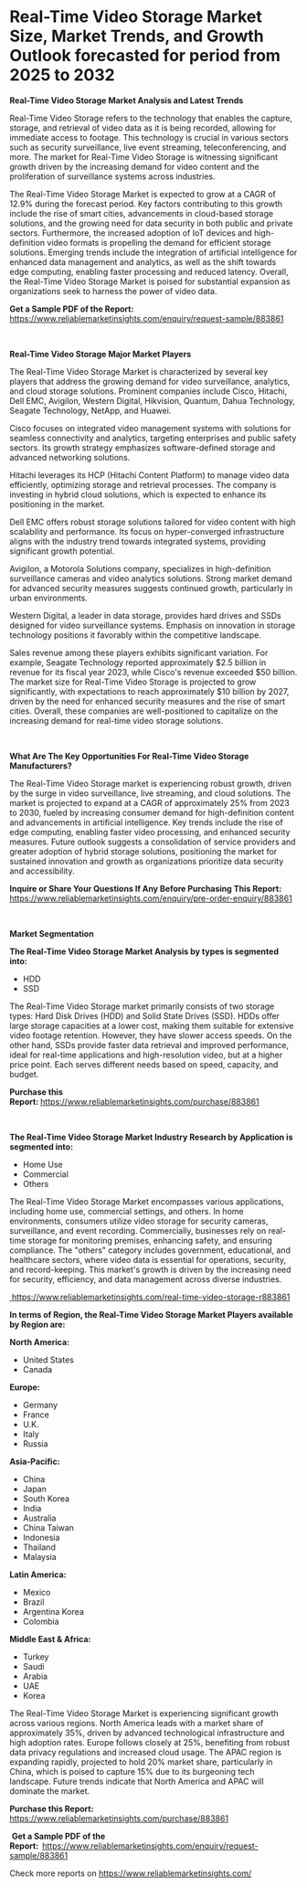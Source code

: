 <p><h1>Real-Time Video Storage Market Size, Market Trends, and Growth Outlook forecasted for period from 2025 to 2032</h1></p><p><strong>Real-Time Video Storage Market Analysis and Latest Trends</strong></p>
<p><p>Real-Time Video Storage refers to the technology that enables the capture, storage, and retrieval of video data as it is being recorded, allowing for immediate access to footage. This technology is crucial in various sectors such as security surveillance, live event streaming, teleconferencing, and more. The market for Real-Time Video Storage is witnessing significant growth driven by the increasing demand for video content and the proliferation of surveillance systems across industries.</p><p>The Real-Time Video Storage Market is expected to grow at a CAGR of 12.9% during the forecast period. Key factors contributing to this growth include the rise of smart cities, advancements in cloud-based storage solutions, and the growing need for data security in both public and private sectors. Furthermore, the increased adoption of IoT devices and high-definition video formats is propelling the demand for efficient storage solutions. Emerging trends include the integration of artificial intelligence for enhanced data management and analytics, as well as the shift towards edge computing, enabling faster processing and reduced latency. Overall, the Real-Time Video Storage Market is poised for substantial expansion as organizations seek to harness the power of video data.</p></p>
<p><strong>Get a Sample PDF of the Report:&nbsp;</strong> <a href="https://www.reliablemarketinsights.com/enquiry/request-sample/883861?utm_campaign=2381&utm_medium=2&utm_source=Github&utm_content=ia&utm_term=12022025&utm_id=real-time-video-storage">https://www.reliablemarketinsights.com/enquiry/request-sample/883861</a></p>
<p>&nbsp;</p>
<p><strong>Real-Time Video Storage Major Market Players</strong></p>
<p><p>The Real-Time Video Storage Market is characterized by several key players that address the growing demand for video surveillance, analytics, and cloud storage solutions. Prominent companies include Cisco, Hitachi, Dell EMC, Avigilon, Western Digital, Hikvision, Quantum, Dahua Technology, Seagate Technology, NetApp, and Huawei.</p><p>Cisco focuses on integrated video management systems with solutions for seamless connectivity and analytics, targeting enterprises and public safety sectors. Its growth strategy emphasizes software-defined storage and advanced networking solutions.</p><p>Hitachi leverages its HCP (Hitachi Content Platform) to manage video data efficiently, optimizing storage and retrieval processes. The company is investing in hybrid cloud solutions, which is expected to enhance its positioning in the market.</p><p>Dell EMC offers robust storage solutions tailored for video content with high scalability and performance. Its focus on hyper-converged infrastructure aligns with the industry trend towards integrated systems, providing significant growth potential.</p><p>Avigilon, a Motorola Solutions company, specializes in high-definition surveillance cameras and video analytics solutions. Strong market demand for advanced security measures suggests continued growth, particularly in urban environments.</p><p>Western Digital, a leader in data storage, provides hard drives and SSDs designed for video surveillance systems. Emphasis on innovation in storage technology positions it favorably within the competitive landscape.</p><p>Sales revenue among these players exhibits significant variation. For example, Seagate Technology reported approximately $2.5 billion in revenue for its fiscal year 2023, while Cisco's revenue exceeded $50 billion. The market size for Real-Time Video Storage is projected to grow significantly, with expectations to reach approximately $10 billion by 2027, driven by the need for enhanced security measures and the rise of smart cities. Overall, these companies are well-positioned to capitalize on the increasing demand for real-time video storage solutions.</p></p>
<p>&nbsp;</p>
<p><strong>What Are The Key Opportunities For Real-Time Video Storage Manufacturers?</strong></p>
<p><p>The Real-Time Video Storage market is experiencing robust growth, driven by the surge in video surveillance, live streaming, and cloud solutions. The market is projected to expand at a CAGR of approximately 25% from 2023 to 2030, fueled by increasing consumer demand for high-definition content and advancements in artificial intelligence. Key trends include the rise of edge computing, enabling faster video processing, and enhanced security measures. Future outlook suggests a consolidation of service providers and greater adoption of hybrid storage solutions, positioning the market for sustained innovation and growth as organizations prioritize data security and accessibility.</p></p>
<p><strong>Inquire or Share Your Questions If Any Before Purchasing This Report:</strong> <a href="https://www.reliablemarketinsights.com/enquiry/pre-order-enquiry/883861?utm_campaign=2381&utm_medium=2&utm_source=Github&utm_content=ia&utm_term=12022025&utm_id=real-time-video-storage">https://www.reliablemarketinsights.com/enquiry/pre-order-enquiry/883861</a></p>
<p>&nbsp;</p>
<p><strong>Market Segmentation</strong></p>
<p><strong>The Real-Time Video Storage Market Analysis by types is segmented into:</strong></p>
<p><ul><li>HDD</li><li>SSD</li></ul></p>
<p><p>The Real-Time Video Storage market primarily consists of two storage types: Hard Disk Drives (HDD) and Solid State Drives (SSD). HDDs offer large storage capacities at a lower cost, making them suitable for extensive video footage retention. However, they have slower access speeds. On the other hand, SSDs provide faster data retrieval and improved performance, ideal for real-time applications and high-resolution video, but at a higher price point. Each serves different needs based on speed, capacity, and budget.</p></p>
<p><strong>Purchase this Report:&nbsp;</strong><a href="https://www.reliablemarketinsights.com/purchase/883861?utm_campaign=2381&utm_medium=2&utm_source=Github&utm_content=ia&utm_term=12022025&utm_id=real-time-video-storage">https://www.reliablemarketinsights.com/purchase/883861</a></p>
<p>&nbsp;</p>
<p><strong>The Real-Time Video Storage Market Industry Research by Application is segmented into:</strong></p>
<p><ul><li>Home Use</li><li>Commercial</li><li>Others</li></ul></p>
<p><p>The Real-Time Video Storage Market encompasses various applications, including home use, commercial settings, and others. In home environments, consumers utilize video storage for security cameras, surveillance, and event recording. Commercially, businesses rely on real-time storage for monitoring premises, enhancing safety, and ensuring compliance. The "others" category includes government, educational, and healthcare sectors, where video data is essential for operations, security, and record-keeping. This market's growth is driven by the increasing need for security, efficiency, and data management across diverse industries.</p></p>
<p><a href="https://www.reliablemarketinsights.com/real-time-video-storage-r883861?utm_campaign=2381&utm_medium=2&utm_source=Github&utm_content=ia&utm_term=12022025&utm_id=real-time-video-storage">&nbsp;https://www.reliablemarketinsights.com/real-time-video-storage-r883861</a></p>
<p><strong>In terms of Region, the Real-Time Video Storage Market Players available by Region are:</strong></p>
<p>
    <p> <strong> North America: </strong>
        <ul>
            <li>United States</li>
            <li>Canada</li>
        </ul>
        </p> 
    <p> <strong> Europe: </strong>
        <ul>
            <li>Germany</li>
            <li>France</li>
            <li>U.K.</li>
            <li>Italy</li>
            <li>Russia</li>
        </ul>
        </p> 
    <p> <strong> Asia-Pacific: </strong>
        <ul>
            <li>China</li>
            <li>Japan</li>
            <li>South Korea</li>
            <li>India</li>
            <li>Australia</li>
            <li>China Taiwan</li>
            <li>Indonesia</li>
            <li>Thailand</li>
            <li>Malaysia</li>
        </ul>
        </p> 
    <p> <strong> Latin America: </strong>
        <ul>
            <li>Mexico</li>
            <li>Brazil</li>
            <li>Argentina Korea</li>
            <li>Colombia</li>
        </ul>
        </p> 
    <p> <strong> Middle East & Africa: </strong>
        <ul>
            <li>Turkey</li>
            <li>Saudi</li>
            <li>Arabia</li>
            <li>UAE</li>
            <li>Korea</li>
        </ul>
    </p>
    </p>
<p><p>The Real-Time Video Storage Market is experiencing significant growth across various regions. North America leads with a market share of approximately 35%, driven by advanced technological infrastructure and high adoption rates. Europe follows closely at 25%, benefiting from robust data privacy regulations and increased cloud usage. The APAC region is expanding rapidly, projected to hold 20% market share, particularly in China, which is poised to capture 15% due to its burgeoning tech landscape. Future trends indicate that North America and APAC will dominate the market.</p></p>
<p><strong>Purchase this Report: </strong><a href="https://www.reliablemarketinsights.com/purchase/883861?utm_campaign=2381&utm_medium=2&utm_source=Github&utm_content=ia&utm_term=12022025&utm_id=real-time-video-storage">https://www.reliablemarketinsights.com/purchase/883861</a></p>
<p>&nbsp;<strong>Get a Sample PDF of the Report:&nbsp;&nbsp;</strong><a href="https://www.reliablemarketinsights.com/enquiry/request-sample/883861?utm_campaign=2381&utm_medium=2&utm_source=Github&utm_content=ia&utm_term=12022025&utm_id=real-time-video-storage">https://www.reliablemarketinsights.com/enquiry/request-sample/883861</a></p>
<p><strong></strong></p>
<p>Check more reports on <a href="https://www.reliablemarketinsights.com/?utm_campaign=2381&utm_medium=2&utm_source=Github&utm_content=ia&utm_term=12022025&utm_id=real-time-video-storage">https://www.reliablemarketinsights.com/</a></p>